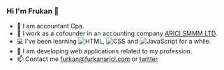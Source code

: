 ### Hi I'm Frukan 👋 

- 📘 I am accountant Cpa.
- 🏢 I work as a cofounder in an accounting company [ARICI SMMM LTD](http://www.aricimalimusavirlik.com.tr). 
- 💻 I've been learning ![HTML](https://img.shields.io/badge/HTML-e34f26), ![CSS](https://img.shields.io/badge/CSS-2965f1) and ![JavaScript](https://img.shields.io/badge/JavaScript-f7df1e) for a while.
- 🌱 I am developing web applications related to my profession.
- 📫 Contact me furkan@furkanarici.com or [twitter](https://twitter.com/aricifurkan)

<!-- I learned how to create a readme.md like this from fundakartal's github profile -->

<!--
**furkanarici/furkanarici** is a ✨ _special_ ✨ repository because its `README.md` (this file) appears on your GitHub profile.

Here are some ideas to get you started:

- 🔭 I’m currently working on ...
- 🌱 I’m currently learning ...
- 👯 I’m looking to collaborate on ...
- 🤔 I’m looking for help with ...
- 💬 Ask me about ...
- 📫 How to reach me: ...
- 😄 Pronouns: ...
- ⚡ Fun fact: ...
-->
